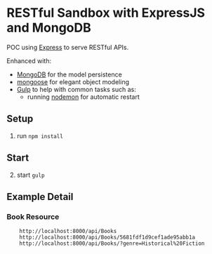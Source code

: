 # RESTful Sandbox with ExpressJS and MongoDB

POC using [Express](http://expressjs.com/) to serve RESTful APIs.

Enhanced with:

- [MongoDB](https://www.mongodb.org/) for the model persistence
- [mongoose](http://mongoosejs.com/) for elegant object modeling
- [Gulp](http://gulpjs.com/) to help with common tasks such as:
    - running [nodemon](http://nodemon.io/) for automatic restart



## Setup

1. run `npm install`


## Start

2. start `gulp`


## Example Detail


### Book Resource

        http://localhost:8000/api/Books
        http://localhost:8000/api/Books/5681fdf1d9cef1ade95abb1a
        http://localhost:8000/api/Books/?genre=Historical%20Fiction



